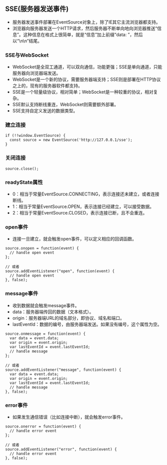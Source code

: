 ## SSE(服务器发送事件)
- 服务器发送事件部署在EventSource对象上，除了IE其它主流浏览器都支持。
- 浏览器向服务器发送一个HTTP请求，然后服务器不断单向地向浏览器推送“信息”。这种信息在格式上很简单，就是“信息”加上前缀“data: ”，然后以“\n\n”结尾。
### SSE与WebSocket
- WebSocket是全双工通道，可以双向通信，功能更强；SSE是单向通道，只能服务器向浏览器端发送。
- WebSocket是一个新的协议，需要服务器端支持；SSE则是部署在HTTP协议之上的，现有的服务器软件都支持。
- SSE是一个轻量级协议，相对简单；WebSocket是一种较重的协议，相对复杂。
- SSE默认支持断线重连，WebSocket则需要额外部署。
- SSE支持自定义发送的数据类型。
### 建立连接
```
if (!!window.EventSource) {
  const source = new EventSource('http://127.0.0.1/sse');
}
```
### 关闭连接
```
source.close();
```
### readyState属性
- 0：相当于常量EventSource.CONNECTING，表示连接还未建立，或者连接断线。
- 1：相当于常量EventSource.OPEN，表示连接已经建立，可以接受数据。
- 2：相当于常量EventSource.CLOSED，表示连接已断，且不会重连。
### open事件
- 连接一旦建立，就会触发open事件，可以定义相应的回调函数。
```
source.onopen = function(event) {
  // handle open event
};

// 或者
source.addEventListener("open", function(event) {
  // handle open event
}, false);
```
### message事件
- 收到数据就会触发message事件。
- data：服务器端传回的数据（文本格式）。
- origin：服务器端URL的域名部分，即协议、域名和端口。
- lastEventId：数据的编号，由服务器端发送。如果没有编号，这个属性为空。
```
source.onmessage = function(event) {
  var data = event.data;
  var origin = event.origin;
  var lastEventId = event.lastEventId;
  // handle message
};

// 或者
source.addEventListener("message", function(event) {
  var data = event.data;
  var origin = event.origin;
  var lastEventId = event.lastEventId;
  // handle message
}, false);
```
### error事件
- 如果发生通信错误（比如连接中断），就会触发error事件。
```
source.onerror = function(event) {
  // handle error event
};

// 或者
source.addEventListener("error", function(event) {
  // handle error event
}, false);
```